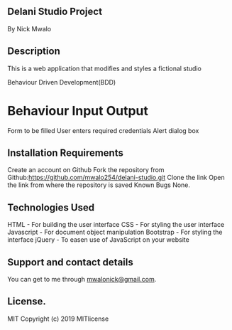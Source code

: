 ## Delani Studio Project
By Nick Mwalo
## Description
This is a web application that modifies and styles a fictional studio

Behaviour Driven Development(BDD)
# Behaviour	                Input	                      Output
Form to be filled	User enters required credentials	Alert dialog box 

## Installation Requirements
Create an account on Github
Fork the repository from Github:https://github.com/mwalo254/delani-studio.git
Clone the link
Open the link from where the repository is saved
Known Bugs
None.

## Technologies Used
HTML - For building the user interface
CSS - For styling the user interface
Javascript - For document object manipulation
Bootstrap - For styling the interface
jQuery - To easen use of JavaScript on your website

## Support and contact details
You can get to me through mwalonick@gmail.com.

## License.
MIT Copyright (c) 2019 MITlicense